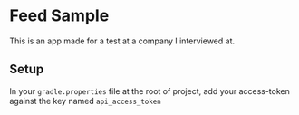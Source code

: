 # Feed Sample

This is an app made for a test at a company I interviewed at.

## Setup

In your `gradle.properties` file at the root of project, add your access-token against the key named
`api_access_token`